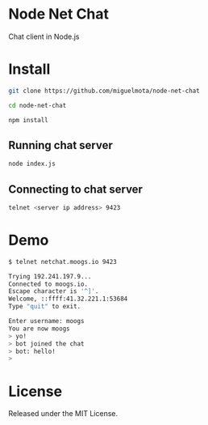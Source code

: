 # Node Net Chat

Chat client in Node.js

# Install

```bash
git clone https://github.com/miguelmota/node-net-chat

cd node-net-chat

npm install
```

## Running chat server

```bash
node index.js
```

## Connecting to chat server

```bash
telnet <server ip address> 9423
```

# Demo

```bash
$ telnet netchat.moogs.io 9423

Trying 192.241.197.9...
Connected to moogs.io.
Escape character is '^]'.
Welcome, ::ffff:41.32.221.1:53684
Type "quit" to exit.

Enter username: moogs
You are now moogs
> yo!
> bot joined the chat
> bot: hello!
>
```

# License

Released under the MIT License.

